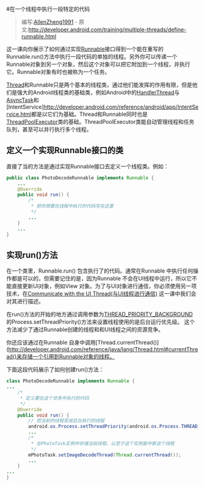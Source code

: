 #在一个线程中执行一段特定的代码

> 编写:[AllenZheng1991](https://github.com/AllenZheng1991) - 原文:<http://developer.android.com/training/multiple-threads/define-runnable.html>

这一课向你展示了如何通过实现[Runnable](http://developer.android.com/reference/java/lang/Runnable.html)接口得到一个能在重写的Runnable.run()方法中执行一段代码的单独的线程。另外你可以传递一个Runnable对象到另一个对象，然后这个对象可以把它附加到一个线程，并执行它。Runnable对象有时也被称为一个任务。

[Thread](http://developer.android.com/reference/java/lang/Runnable.html)和Runnable只是两个基本的线程类，通过他们能发挥的作用有限，但是他们是强大的Android线程类的基础类，例如Android中的[HandlerThread](http://developer.android.com/reference/android/os/HandlerThread.html)与[AsyncTask](http://developer.android.com/reference/android/os/AsyncTask.html)和[IntentService]<http://developer.android.com/reference/android/app/IntentService.html>都是以它们为基础。Thread和Runnable同时也是[ThreadPoolExecutor](http://developer.android.com/reference/java/util/concurrent/ThreadPoolExecutor.html)类的基础。ThreadPoolExecutor类能自动管理线程和任务队列，甚至可以并行执行多个线程。

## 定义一个实现Runnable接口的类
直接了当的方法是通过实现Runnable接口去定义一个线程类。例如：

```java
public class PhotoDecodeRunnable implements Runnable {
    ...
    @Override
    public void run() {
        /*
         * 把你想要在线程中执行的代码写在这里
         */
        ...
    }
    ...
}
```

## 实现run()方法
在一个类里，Runnable.run()
包含执行了的代码。通常在Runnable
中执行任何操作都是可以的，但需要记住的是，因为Runnable
不会在UI线程中运行，所以它不能直接更新UI对象，例如View
对象。为了与UI对象进行通信，你必须使用另一项技术，在<a href="performance/multi-threads/communicate-ui.html" target="_blank">Communicate with the UI Thread(与UI线程进行通信)</a>
这一课中我们会对其进行描述。

在run()方法的开始的地方通过调用参数为[THREAD_PRIORITY_BACKGROUND](http://developer.android.com/reference/android/os/Process.html#THREAD_PRIORITY_BACKGROUND)
的Process.setThreadPriority()方法来设置线程使用的是后台运行优先级。
这个方法减少了通过Runnable创建的线程和和UI线程之间的资源竞争。

你还应该通过在Runnable</a>
自身中调用[Thread.currentThread()](http://developer.android.com/reference/java/lang/Thread.html#currentThread()来存储一个引用到Runnable对象的线程。

下面这段代码展示了如何创建run()方法：

```java
class PhotoDecodeRunnable implements Runnable {
...
    /*
     * 定义要在这个任务中执行的代码
     */
    @Override
    public void run() {
        // 把当前的线程变成后台执行的线程
        android.os.Process.setThreadPriority(android.os.Process.THREAD_PRIORITY_BACKGROUND);
        ...
        /*
         * 在PhotoTask实例中存储当前线程，以至于这个实例能中断这个线程
         */
        mPhotoTask.setImageDecodeThread(Thread.currentThread());
        ...
    }
...
}
```

